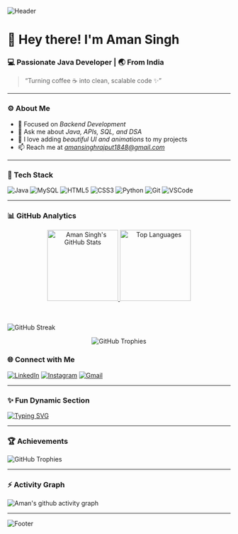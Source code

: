 <!-- HEADER BANNER (optional - upload your own to GitHub and replace the link) -->
![Header](https://capsule-render.vercel.app/api?type=waving&color=0:1e90ff,100:00fa9a&height=190&section=header&text=Aman%20Singh%20🚀&fontSize=70&fontColor=ffffff&animation=twinkling)

# 👋 Hey there! I'm Aman Singh  
### 💻 Passionate Java Developer | 🌏 From India  

> “Turning coffee ☕ into clean, scalable code ✨”

---

### ⚙ About Me  
- 🎯 Focused on *Backend Development*  
- 💬 Ask me about *Java, APIs, SQL, and DSA*  
- 🎨 I love adding *beautiful UI and animations* to my projects  
- 📫 Reach me at *amansinghrajput1848@gmail.com*

---

### 🧩 Tech Stack  

![Java](https://img.shields.io/badge/Java-ED8B00?style=for-the-badge&logo=openjdk&logoColor=white)
![MySQL](https://img.shields.io/badge/MySQL-005C84?style=for-the-badge&logo=mysql&logoColor=white)
![HTML5](https://img.shields.io/badge/HTML5-E34F26?style=for-the-badge&logo=html5&logoColor=white)
![CSS3](https://img.shields.io/badge/CSS3-1572B6?style=for-the-badge&logo=css3&logoColor=white)
![Python](https://img.shields.io/badge/Python-3776AB?style=for-the-badge&logo=python&logoColor=white)
![Git](https://img.shields.io/badge/Git-F05032?style=for-the-badge&logo=git&logoColor=white)
![VSCode](https://img.shields.io/badge/VSCode-0078d7?style=for-the-badge&logo=visualstudiocode&logoColor=white)

---

### 📊 GitHub Analytics

<p align="center">
  <!-- Full GitHub stats (show icons, include private commits) -->
  <a href="https://github.com/amansingh66" target="_blank" rel="noopener noreferrer">
    <img alt="Aman Singh's GitHub Stats"
         src="https://github-readme-stats.vercel.app/api?username=amansingh66&show_icons=true&include_all_commits=true&count_private=true&theme=tokyonight&hide_border=true"
         height="160"/>
  </a>

  <!-- Top languages (compact) -->
  <a href="https://github.com/amansingh66" target="_blank" rel="noopener noreferrer">
    <img alt="Top Languages"
         src="https://github-readme-stats.vercel.app/api/top-langs/?username=amansingh66&layout=compact&theme=tokyonight&hide_border=true"
         height="160"/>
  </a>
</p>

  <!-- Current streak (streak-stats) -->
  <br/><br/>
  <img alt="GitHub Streak"
       src="https://streak-stats.demolab.com?user=amansingh0816&theme=tokyonight&hide_border=true" />
</p>

<p align="center">
  <!-- GitHub trophies -->
  <img alt="GitHub Trophies"
       src="https://github-profile-trophy.vercel.app/?username=amansingh66&theme=tokyonight&no-frame=true&margin-w=10&margin-h=10" />
</p>

### 🌐 Connect with Me  

[![LinkedIn](https://img.shields.io/badge/LinkedIn-0A66C2?style=for-the-badge&logo=linkedin&logoColor=white)](https://linkedin.com/in/amansingh66)
[![Instagram](https://img.shields.io/badge/Instagram-E4405F?style=for-the-badge&logo=instagram&logoColor=white)](https://instagram.com/aman.6s._)
[![Gmail](https://img.shields.io/badge/Gmail-D14836?style=for-the-badge&logo=gmail&logoColor=white)](mailto:amansinghrajput1848@gmail.com)

---

### ✨ Fun Dynamic Section  

[![Typing SVG](https://readme-typing-svg.herokuapp.com?font=Fira+Code&size=22&pause=1000&color=00F79E&width=500&lines=Backend+Developer+💻;Java+Enthusiast+☕;Problem+Solver+🧠;Always+Learning+📚)](https://git.io/typing-svg)

---

### 🏆 Achievements  

![GitHub Trophies](https://github-profile-trophy.vercel.app/?username=amansingh66&theme=tokyonight&no-frame=true&margin-w=10)

---

### ⚡ Activity Graph  

![Aman's github activity graph](https://github-readme-activity-graph.vercel.app/graph?username=amansingh66&bg_color=0d1117&color=00fa9a&line=1e90ff&point=ffffff&area=true&hide_border=true)

---
<!-- FOOTER -->
![Footer](https://capsule-render.vercel.app/api?type=waving&color=0:00fa9a,100:1e90ff&height=120&section=footer)
